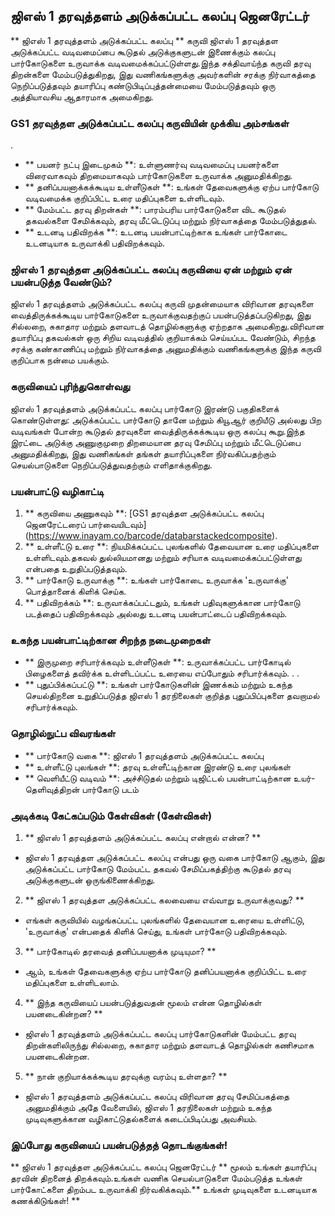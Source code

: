 ## ஜிஎஸ் 1 தரவுத்தளம் அடுக்கப்பட்ட கலப்பு ஜெனரேட்டர்

** ஜிஎஸ் 1 தரவுத்தளம் அடுக்கப்பட்ட கலப்பு ** கருவி ஜிஎஸ் 1 தரவுத்தள அடுக்கப்பட்ட வடிவமைப்பை கூடுதல் அடுக்குகளுடன் இணைக்கும் கலப்பு பார்கோடுகளை உருவாக்க வடிவமைக்கப்பட்டுள்ளது.இந்த சக்திவாய்ந்த கருவி தரவு திறன்களை மேம்படுத்துகிறது, இது வணிகங்களுக்கு அவர்களின் சரக்கு நிர்வாகத்தை நெறிப்படுத்தவும் தயாரிப்பு கண்டுபிடிப்புத்தன்மையை மேம்படுத்தவும் ஒரு அத்தியாவசிய ஆதாரமாக அமைகிறது.

### GS1 தரவுத்தள அடுக்கப்பட்ட கலப்பு கருவியின் முக்கிய அம்சங்கள்
.
- ** பயனர் நட்பு இடைமுகம் **: உள்ளுணர்வு வடிவமைப்பு பயனர்களை விரைவாகவும் திறமையாகவும் பார்கோடுகளை உருவாக்க அனுமதிக்கிறது.
- ** தனிப்பயனாக்கக்கூடிய உள்ளீடுகள் **: உங்கள் தேவைகளுக்கு ஏற்ப பார்கோடு வடிவமைக்க குறிப்பிட்ட உரை மதிப்புகளை உள்ளிடவும்.
- ** மேம்பட்ட தரவு திறன்கள் **: பாரம்பரிய பார்கோடுகளை விட கூடுதல் தகவல்களை சேமிக்கவும், தரவு மீட்டெடுப்பு மற்றும் நிர்வாகத்தை மேம்படுத்துதல்.
- ** உடனடி பதிவிறக்க **: உடனடி பயன்பாட்டிற்காக உங்கள் பார்கோடை உடனடியாக உருவாக்கி பதிவிறக்கவும்.

### ஜிஎஸ் 1 தரவுத்தள அடுக்கப்பட்ட கலப்பு கருவியை ஏன் மற்றும் ஏன் பயன்படுத்த வேண்டும்?
ஜிஎஸ் 1 தரவுத்தளம் அடுக்கப்பட்ட கலப்பு கருவி முதன்மையாக விரிவான தரவுகளை வைத்திருக்கக்கூடிய பார்கோடுகளை உருவாக்குவதற்குப் பயன்படுத்தப்படுகிறது, இது சில்லறை, சுகாதார மற்றும் தளவாடத் தொழில்களுக்கு ஏற்றதாக அமைகிறது.விரிவான தயாரிப்பு தகவல்கள் ஒரு சிறிய வடிவத்தில் குறியாக்கம் செய்யப்பட வேண்டும், சிறந்த சரக்கு கண்காணிப்பு மற்றும் நிர்வாகத்தை அனுமதிக்கும் வணிகங்களுக்கு இந்த கருவி குறிப்பாக நன்மை பயக்கும்.

### கருவியைப் புரிந்துகொள்வது
ஜிஎஸ் 1 தரவுத்தளம் அடுக்கப்பட்ட கலப்பு பார்கோடு இரண்டு பகுதிகளைக் கொண்டுள்ளது: அடுக்கப்பட்ட பார்கோடு தானே மற்றும் கியூஆர் குறியீடு அல்லது பிற வடிவங்கள் போன்ற கூடுதல் தரவுகளை வைத்திருக்கக்கூடிய ஒரு கலப்பு கூறு.இந்த இரட்டை அடுக்கு அணுகுமுறை திறமையான தரவு சேமிப்பு மற்றும் மீட்டெடுப்பை அனுமதிக்கிறது, இது வணிகங்கள் தங்கள் தயாரிப்புகளை நிர்வகிப்பதற்கும் செயல்பாடுகளை நெறிப்படுத்துவதற்கும் எளிதாக்குகிறது.

### பயன்பாட்டு வழிகாட்டி
1. ** கருவியை அணுகவும் **: [GS1 தரவுத்தள அடுக்கப்பட்ட கலப்பு ஜெனரேட்டரைப் பார்வையிடவும்] (https://www.inayam.co/barcode/databarstackedcomposite).
2. ** உள்ளீட்டு உரை **: நியமிக்கப்பட்ட புலங்களில் தேவையான உரை மதிப்புகளை உள்ளிடவும்.தகவல் துல்லியமானது மற்றும் சரியாக வடிவமைக்கப்பட்டுள்ளது என்பதை உறுதிப்படுத்தவும்.
3. ** பார்கோடு உருவாக்கு **: உங்கள் பார்கோடை உருவாக்க 'உருவாக்கு' பொத்தானைக் கிளிக் செய்க.
4. ** பதிவிறக்கம் **: உருவாக்கப்பட்டதும், உங்கள் பதிவுகளுக்கான பார்கோடு படத்தைப் பதிவிறக்கவும் அல்லது உடனடி பயன்பாட்டைப் பதிவிறக்கவும்.

### உகந்த பயன்பாட்டிற்கான சிறந்த நடைமுறைகள்
- ** இருமுறை சரிபார்க்கவும் உள்ளீடுகள் **: உருவாக்கப்பட்ட பார்கோடில் பிழைகளைத் தவிர்க்க உள்ளிடப்பட்ட உரையை எப்போதும் சரிபார்க்கவும்.
.
.
- ** புதுப்பிக்கப்பட்டு **: உங்கள் பார்கோடுகளின் இணக்கம் மற்றும் உகந்த செயல்திறனை உறுதிப்படுத்த ஜிஎஸ் 1 தரநிலைகள் குறித்த புதுப்பிப்புகளை தவறாமல் சரிபார்க்கவும்.

### தொழில்நுட்ப விவரங்கள்
- ** பார்கோடு வகை **: ஜிஎஸ் 1 தரவுத்தளம் அடுக்கப்பட்ட கலப்பு
- ** உள்ளீட்டு புலங்கள் **: தரவு உள்ளீட்டிற்கான இரண்டு உரை புலங்கள்
- ** வெளியீட்டு வடிவம் **: அச்சிடுதல் மற்றும் டிஜிட்டல் பயன்பாட்டிற்கான உயர்-தெளிவுத்திறன் பார்கோடு படம்

### அடிக்கடி கேட்கப்படும் கேள்விகள் (கேள்விகள்)

1. ** ஜிஎஸ் 1 தரவுத்தளம் அடுக்கப்பட்ட கலப்பு என்றால் என்ன? **
- ஜிஎஸ் 1 தரவுத்தள அடுக்கப்பட்ட கலப்பு என்பது ஒரு வகை பார்கோடு ஆகும், இது அடுக்கப்பட்ட பார்கோடு மேம்பட்ட தகவல் சேமிப்பகத்திற்கு கூடுதல் தரவு அடுக்குகளுடன் ஒருங்கிணைக்கிறது.

2. ** ஜிஎஸ் 1 தரவுத்தள அடுக்கப்பட்ட கலவையை எவ்வாறு உருவாக்குவது? **
- எங்கள் கருவியில் வழங்கப்பட்ட புலங்களில் தேவையான உரையை உள்ளிட்டு, 'உருவாக்கு' என்பதைக் கிளிக் செய்து, உங்கள் பார்கோடு பதிவிறக்கவும்.

3. ** பார்கோடில் தரவைத் தனிப்பயனாக்க முடியுமா? **
- ஆம், உங்கள் தேவைகளுக்கு ஏற்ப பார்கோடு தனிப்பயனாக்க குறிப்பிட்ட உரை மதிப்புகளை உள்ளிடலாம்.

4. ** இந்த கருவியைப் பயன்படுத்துவதன் மூலம் என்ன தொழில்கள் பயனடைகின்றன? **
- ஜிஎஸ் 1 தரவுத்தளம் அடுக்கப்பட்ட கலப்பு பார்கோடுகளின் மேம்பட்ட தரவு திறன்களிலிருந்து சில்லறை, சுகாதார மற்றும் தளவாடத் தொழில்கள் கணிசமாக பயனடைகின்றன.

5. ** நான் குறியாக்கக்கூடிய தரவுக்கு வரம்பு உள்ளதா? **
- ஜிஎஸ் 1 தரவுத்தளம் அடுக்கப்பட்ட கலப்பு விரிவான தரவு சேமிப்பகத்தை அனுமதிக்கும் அதே வேளையில், ஜிஎஸ் 1 தரநிலைகள் மற்றும் உகந்த முடிவுகளுக்கான வழிகாட்டுதல்களைக் கடைப்பிடிப்பது அவசியம்.

### இப்போது கருவியைப் பயன்படுத்தத் தொடங்குங்கள்!
** ஜிஎஸ் 1 தரவுத்தள அடுக்கப்பட்ட கலப்பு ஜெனரேட்டர் ** மூலம் உங்கள் தயாரிப்பு தரவின் திறனைத் திறக்கவும்.உங்கள் வணிக செயல்பாடுகளை மேம்படுத்த உங்கள் பார்கோட்களை திறம்பட உருவாக்கி நிர்வகிக்கவும்.** உங்கள் முடிவுகளை உடனடியாக கணக்கிடுங்கள்! **